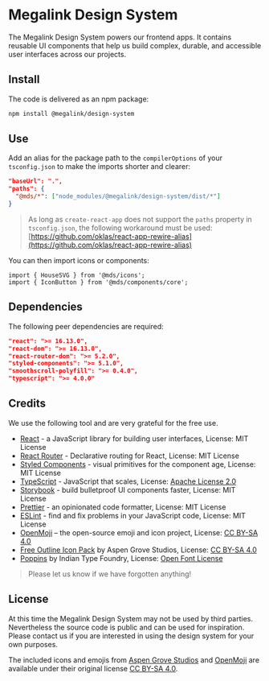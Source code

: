 # Megalink Design System

The Megalink Design System powers our frontend apps. It contains reusable UI components that help us build complex, durable, and accessible user interfaces across our projects.

## Install

The code is delivered as an npm package:

```bash
npm install @megalink/design-system
```

## Use

Add an alias for the package path to the `compilerOptions` of your `tsconfig.json` to make the imports shorter and clearer:

```json
"baseUrl": ".",
"paths": {
  "@mds/*": ["node_modules/@megalink/design-system/dist/*"]
}
```

> As long as `create-react-app` does not support the `paths` property in `tsconfig.json`, the following workaround must be used: [https://github.com/oklas/react-app-rewire-alias](https://github.com/oklas/react-app-rewire-alias)

You can then import icons or components:

```tsx
import { HouseSVG } from '@mds/icons';
import { IconButton } from '@mds/components/core';
```

## Dependencies

The following peer dependencies are required:

```json
"react": ">= 16.13.0",
"react-dom": ">= 16.13.0",
"react-router-dom": ">= 5.2.0",
"styled-components": ">= 5.1.0",
"smoothscroll-polyfill": ">= 0.4.0",
"typescript": ">= 4.0.0"
```

## Credits

We use the following tool and are very grateful for the free use.

- [React](https://reactjs.org/) - a JavaScript library for building user interfaces, License: MIT License
- [React Router](https://reacttraining.com/react-router/) - Declarative routing for React, License: MIT License
- [Styled Components](https://styled-components.com/) - visual primitives for the component age, License: MIT License
- [TypeScript](https://styled-components.com/) - JavaScript that scales, License: [Apache License 2.0](https://www.apache.org/licenses/LICENSE-2.0)
- [Storybook](https://storybook.js.org/) - build bulletproof UI components faster, License: MIT License
- [Prettier](https://prettier.io/) - an opinionated code formatter, License: MIT License
- [ESLint](https://eslint.org/) - find and fix problems in your JavaScript code, License: MIT License
- [OpenMoji](https://openmoji.org/) – the open-source emoji and icon project, License: [CC BY-SA 4.0](https://creativecommons.org/licenses/by-sa/4.0/)
- [Free Outline Icon Pack](https://aspengrovestudios.com/product/free-outline-icon-pack/) by Aspen Grove Studios, License: [CC BY-SA 4.0](https://creativecommons.org/licenses/by-sa/4.0/)
- [Poppins](https://www.indiantypefoundry.com/fonts/poppins/) by Indian Type Foundry, License: [Open Font License](https://scripts.sil.org/cms/scripts/page.php?site_id=nrsi&id=OFL)

> Please let us know if we have forgotten anything!

## License

At this time the Megalink Design System may not be used by third parties. Nevertheless the source code is public and can be used for inspiration. Please contact us if you are interested in using the design system for your own purposes.

The included icons and emojis from [Aspen Grove Studios](https://aspengrovestudios.com) and [OpenMoji](https://openmoji.org/) are available under their original license [CC BY-SA 4.0](https://creativecommons.org/licenses/by-sa/4.0/).

